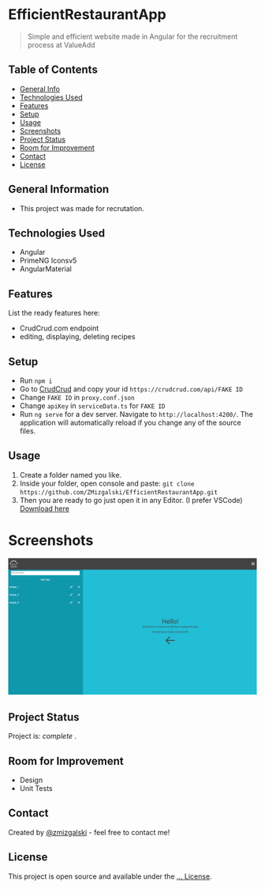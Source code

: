 # EfficientRestaurantApp
>  Simple and efficient website made in Angular for the recruitment process at ValueAdd

## Table of Contents
* [General Info](#general-information)
* [Technologies Used](#technologies-used)
* [Features](#features)
* [Setup](#setup)
* [Usage](#usage)
* [Screenshots](#screenshots)
* [Project Status](#project-status)
* [Room for Improvement](#room-for-improvement)
* [Contact](#contact)
* [License](#license)

## General Information
- This project was made for recrutation.

## Technologies Used
- Angular
- PrimeNG Iconsv5
- AngularMaterial

## Features
List the ready features here:
- CrudCrud.com endpoint
- editing, displaying, deleting recipes

## Setup
- Run `npm i`
- Go to [CrudCrud](https://crudcrud.com/) and copy your id `https://crudcrud.com/api/FAKE ID`
- Change `FAKE ID` in `proxy.conf.json` 
- Change `apiKey` in `serviceData.ts` for `FAKE ID`
- Run `ng serve` for a dev server. Navigate to `http://localhost:4200/`. The application will automatically reload if you change any of the source files.

## Usage
1. Create a folder named you like.
2. Inside your folder, open console and paste: `git clone https://github.com/ZMizgalski/EfficientRestaurantApp.git`
3. Then you are ready to go just open it in any Editor. (I prefer VSCode) [Download here](https://code.visualstudio.com/)

# Screenshots

![alt text](https://github.com/ZMizgalski/EfficientRestaurantApp/blob/master/images/1.png)

## Project Status
Project is:  _complete_ .

## Room for Improvement
- Design
- Unit Tests

## Contact
Created by [@zmizgalski](https://zmizgalski.github.io/) - feel free to contact me!

## License
This project is open source and available under the [... License](https://github.com/ZMizgalski/EfficientRestaurantApp/blob/master/LICENSE).
